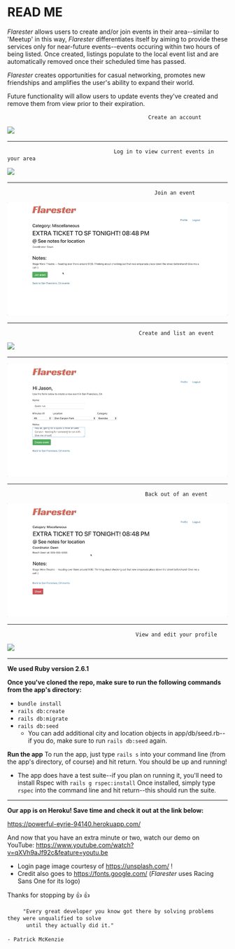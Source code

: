 # READ ME

*Flarester* allows users to create and/or join events in their area--similar to 'Meetup' in this way, *Flarester* differentiates itself by aiming to provide these services only for near-future events--events occuring within two hours of being listed. Once created, listings populate to the local event list and are automatically removed once their scheduled time has passed.  

*Flarester* creates opportunities for casual networking, promotes new friendships and amplifies the user's ability to expand their world.

Future functionality will allow users to update events they've created and remove them from view prior to their expiration. 



                                                 Create an account
                                                  
![](eventFlare_create.gif)

-----------------------------------------------------------------------------------------------------------------------------------

                                      Log in to view current events in your area
                                                       
![](eventFlare_loginAndView.gif)

-----------------------------------------------------------------------------------------------------------------------------------

                                                   Join an event
                                                   
![](eventFlare_joinEvent.gif)  

-----------------------------------------------------------------------------------------------------------------------------------

                                              Create and list an event
                                              
![](eventFlare_createYourOwnEvent.gif)

-----------------------------------------------------------------------------------------------------------------------------------

![](eventFlare_seeYourEvent.gif)

-----------------------------------------------------------------------------------------------------------------------------------

                                                Back out of an event
                                                
![](eventFlare_backOut.gif)

-----------------------------------------------------------------------------------------------------------------------------------

                                             View and edit your profile
                                             
![](eventFlare_viewEditProfile.gif)

-----------------------------------------------------------------------------------------------------------------------------------


**We used Ruby version 2.6.1**

**Once you've cloned the repo, make sure to run the following commands from the app's directory:**
- `bundle install`
- `rails db:create`
- `rails db:migrate`
- `rails db:seed`
   - You can add additional city and location objects in app/db/seed.rb--if you do, make sure to run 
    `rails db:seed` again. 
    
**Run the app**
To run the app, just type `rails s` into your command line (from the app's directory, of course) and hit return. You should be up and running!


- The app does have a test suite--if you plan on running it, you'll need to install Rspec with `rails g rspec:install` 
Once installed, simply type `rspec` into the command line and hit return--this should run the suite.


-----------------------------------------------------------------------------------------------------------------------

**Our app is on Heroku! Save time and check it out at the link below:**

https://powerful-eyrie-94140.herokuapp.com/

And now that you have an extra minute or two, watch our demo on YouTube:
https://www.youtube.com/watch?v=qXVh9aJf92c&feature=youtu.be  

- Login page image courtesy of https://unsplash.com/ !
- Credit also goes to  https://fonts.google.com/ (*Flarester* uses Racing Sans One for its logo)

Thanks for stopping by :thumbsup: :thumbsup:

         "Every great developer you know got there by solving problems they were unqualified to solve 
          until they actually did it." 
                                                                              - Patrick McKenzie





